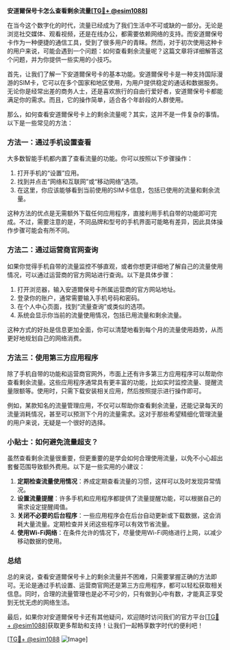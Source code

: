 **安道爾保号卡怎么查看剩余流量[[TG💪+ @esim1088](https://t.me/s/esim1088)]**

在当今这个数字化的时代，流量已经成为了我们生活中不可或缺的一部分。无论是浏览社交媒体、观看视频，还是在线办公，都需要依赖网络的支持。而安道爾保号卡作为一种便捷的通信工具，受到了很多用户的青睐。然而，对于初次使用这种卡的用户来说，可能会遇到一个问题：如何查看剩余流量呢？这篇文章将详细解答这个问题，并为你提供一些实用的小技巧。

首先，让我们了解一下安道爾保号卡的基本功能。安道爾保号卡是一种支持国际漫游的SIM卡，它可以在多个国家和地区使用，为用户提供稳定的通话和数据服务。无论你是经常出差的商务人士，还是喜欢旅行的自由行爱好者，安道爾保号卡都能满足你的需求。而且，它的操作简单，适合各个年龄段的人群使用。

那么，如何查看安道爾保号卡上的剩余流量呢？其实，这并不是一件复杂的事情。以下是一些常见的方法：

### 方法一：通过手机设置查看

大多数智能手机都内置了查看流量的功能。你可以按照以下步骤操作：

1. 打开手机的“设置”应用。
2. 找到并点击“网络和互联网”或“移动网络”选项。
3. 在这里，你应该能够看到当前使用的SIM卡信息，包括已使用的流量和剩余流量。

这种方法的优点是无需额外下载任何应用程序，直接利用手机自带的功能即可完成。不过，需要注意的是，不同品牌和型号的手机界面可能略有差异，因此具体操作步骤可能会有所不同。

### 方法二：通过运营商官网查询

如果你觉得手机自带的流量监控不够直观，或者你想更详细地了解自己的流量使用情况，可以通过运营商的官方网站进行查询。以下是具体步骤：

1. 打开浏览器，输入安道爾保号卡所属运营商的官方网站地址。
2. 登录你的账户，通常需要输入手机号码和密码。
3. 在个人中心页面，找到“流量查询”或类似的选项。
4. 系统会显示你当前的流量使用情况，包括已用流量和剩余流量。

这种方式的好处是信息更加全面，你可以清楚地看到每个月的流量使用趋势，从而更好地规划自己的网络消费。

### 方法三：使用第三方应用程序

除了手机自带的功能和运营商官网外，市面上还有许多第三方应用程序可以帮助你查看剩余流量。这些应用程序通常具有更丰富的功能，比如实时监控流量、提醒流量限额等。使用时，只需下载安装相关应用，然后按照提示进行操作即可。

例如，某款知名的流量管理应用，不仅可以帮助你查看剩余流量，还能记录每天的流量消耗情况，甚至可以预测下个月的流量需求。这对于那些希望精细化管理流量的用户来说，无疑是一个很好的选择。

### 小贴士：如何避免流量超支？

虽然查看剩余流量很重要，但更重要的是学会如何合理使用流量，以免不小心超出套餐范围导致额外费用。以下是一些实用的小建议：

1. **定期检查流量使用情况**：养成定期查看流量的习惯，这样可以及时发现异常情况。
2. **设置流量提醒**：许多手机和应用程序都提供了流量提醒功能，可以根据自己的需求设定提醒阈值。
3. **关闭不必要的后台程序**：一些应用程序会在后台自动更新或下载数据，这会消耗大量流量。定期检查并关闭这些程序可以有效节省流量。
4. **使用Wi-Fi网络**：在条件允许的情况下，尽量使用Wi-Fi网络进行上网，以减少移动数据的使用。

### 总结

总的来说，查看安道爾保号卡上的剩余流量并不困难，只需要掌握正确的方法即可。无论是通过手机设置、运营商官网还是第三方应用程序，都可以轻松获取相关信息。同时，合理的流量管理也是必不可少的，只有做到心中有数，才能真正享受到无忧无虑的网络生活。

最后，如果你对安道爾保号卡还有其他疑问，欢迎随时访问我们的官方平台[[TG💪+ @esim1088](https://t.me/s/esim1088)]获取更多帮助和支持！让我们一起畅享数字时代的便利吧！

[[TG💪+ @esim1088](https://t.me/s/esim1088) ![Image](https://i.postimg.cc/4NQfJmqS/Snipaste-2025-05-13-00-14-12.png)]